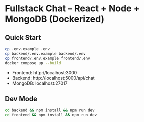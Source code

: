 
# Fullstack Chat – React + Node + MongoDB (Dockerized)

## Quick Start

```bash
cp .env.example .env
cp backend/.env.example backend/.env
cp frontend/.env.example frontend/.env
docker compose up --build
```

- Frontend: http://localhost:3000  
- Backend:  http://localhost:5000/api/chat  
- MongoDB:  localhost:27017

## Dev Mode

```bash
cd backend && npm install && npm run dev
cd frontend && npm install && npm run dev
```
